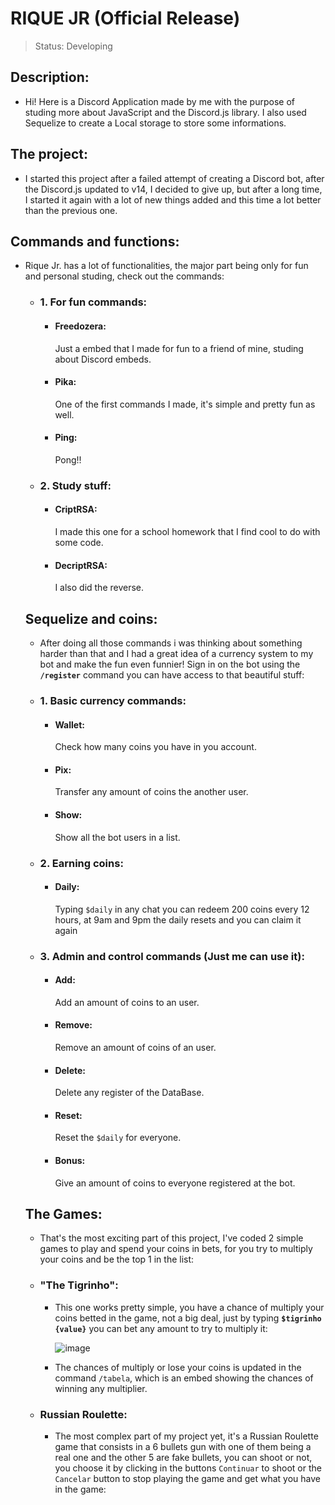 # RIQUE JR (Official Release)

> Status: Developing

## Description:

- Hi! Here is a Discord Application made by me with the purpose of studing more about JavaScript and the Discord.js library. I also used Sequelize to create a Local storage to store some informations.


## The project:

- I started this project after a failed attempt of creating a Discord bot, after the Discord.js updated to v14, I decided to give up, but after a long time, I started it again with a lot of new things added and this time a lot better than the previous one.


## Commands and functions:

- Rique Jr. has a lot of functionalities, the major part being only for fun and personal studing, check out the commands:

  + ### 1. For fun commands:
    + <h4>Freedozera: </h4>Just a embed that I made for fun to a friend of mine, studing about Discord embeds.
    + <h4>Pika: </h4>One of the first commands I made, it's simple and pretty fun as well.
    + <h4>Ping: </h4>Pong!!
    
  + ### 2. Study stuff:
    + <h4>CriptRSA: </h4>I made this one for a school homework that I find cool to do with some code.
    + <h4>DecriptRSA: </h4>I also did the reverse.
  

  ## Sequelize and coins:

  - After doing all those commands i was thinking about something harder than that and I had a great idea of a currency system to my bot and make the fun even funnier! Sign in on the bot using the <code>**/register**</code> command you can have access to that beautiful stuff:

   + ### 1. Basic currency commands:
     + <h4>Wallet: </h4>Check how many coins you have in you account.
     + <h4>Pix: </h4>Transfer any amount of coins the another user.
     + <h4>Show: </h4>Show all the bot users in a list.
     
   + ### 2. Earning coins:
     + <h4>Daily: </h4>Typing <code>$daily</code> in any chat you can redeem 200 coins every 12 hours, at 9am and 9pm the daily resets and you can claim it again

   + ### 3. Admin and control commands (Just me can use it):
     + <h4>Add: </h4>Add an amount of coins to an user.
     + <h4>Remove: </h4>Remove an amount of coins of an user.
     + <h4>Delete: </h4>Delete any register of the DataBase.
     + <h4>Reset: </h4>Reset the <code>$daily</code> for everyone.
     + <h4>Bonus: </h4>Give an amount of coins to everyone registered at the bot.


  ## The Games:

  - That's the most exciting part of this project, I've coded 2 simple games to play and spend your coins in bets, for you try to multiply your coins and be the top 1 in the list:

   + ### "The Tigrinho":
     
     - This one works pretty simple, you have a chance of multiply your coins betted in the game, not a big deal, just by typing <code>**$tigrinho {value}**</code> you can bet any amount to try to multiply it:
       
       ![image](https://github.com/henrique117/RiqueJR_2.0/assets/86057591/328daa1a-62e5-4456-b3d9-b53367e921f5)

     - The chances of multiply or lose your coins is updated in the command <code>/tabela</code>, which is an embed showing the chances of winning any multiplier.
    
   + ### Russian Roulette:
     
     - The most complex part of my project yet, it's a Russian Roulette game that consists in a 6 bullets gun with one of them being a real one and the other 5 are fake bullets, you can shoot or not, you choose it by clicking in the buttons <code>Continuar</code> to shoot or the <code>Cancelar</code> button to stop playing the game and get what you have in the game:
    
       
